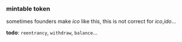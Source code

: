 ### mintable token

 sometimes founders make *ico* like this, this is not correct for *ico*,*ido*...


**todo**: `reentrancy`, `withdraw`, `balance`...
